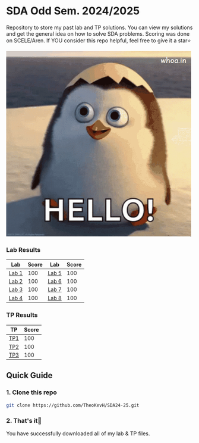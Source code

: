 # SDA Odd Sem. 2024/2025
Repository to store my past lab and TP solutions. You can view my solutions and get the general idea on how to solve SDA problems. Scoring was done on SCELE/Aren. If YOU consider this repo helpful, feel free to give it a star⭐

![hello](/assets/penguin.gif)

### Lab Results
| Lab | Score | Lab | Score | 
| -- | -- | -- | -- |
| [Lab 1](Solusi/Lab1.java) | 100 | [Lab 5](Solusi/Lab5.java) | 100 |
| [Lab 2](Solusi/Lab2.java) | 100 | [Lab 6](Solusi/Lab6.java) | 100 |
| [Lab 3](Solusi/Lab3.java) | 100 | [Lab 7](Solusi/Lab7.java) | 100 |
| [Lab 4](Solusi/Lab4.java) | 100 | [Lab 8](Solusi/Lab8.java) | 100 |

### TP Results
| TP | Score |
| -- | -- |
| [TP1](Solusi/TP1.java) | 100 |
| [TP2](Solusi/TP2.java) | 100 |
| [TP3](Solusi/TP3.java) | 100 |

## Quick Guide

### 1. Clone this repo
```bash
git clone https://github.com/TheoKevH/SDA24-25.git
```

### 2. That's it🙏
You have successfully downloaded all of my lab & TP files.